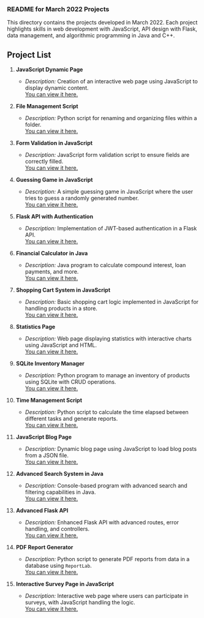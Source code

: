 ### README for **March 2022 Projects**

This directory contains the projects developed in March 2022. Each project highlights skills in web development with JavaScript, API design with Flask, data management, and algorithmic programming in Java and C++.

## Project List

1. **JavaScript Dynamic Page**  
   - *Description:* Creation of an interactive web page using JavaScript to display dynamic content.  
   [You can view it here.](https://github.com/EGirlBuchona/Contributions/tree/main/(2022)/March/pagina_inicial_js)

2. **File Management Script**  
   - *Description:* Python script for renaming and organizing files within a folder.  
   [You can view it here.](https://github.com/EGirlBuchona/Contributions/tree/main/(2022)/March/script_manejo_archivos)

3. **Form Validation in JavaScript**  
   - *Description:* JavaScript form validation script to ensure fields are correctly filled.  
   [You can view it here.](https://github.com/EGirlBuchona/Contributions/tree/main/(2022)/March/validacion_formulario_js)

4. **Guessing Game in JavaScript**  
   - *Description:* A simple guessing game in JavaScript where the user tries to guess a randomly generated number.  
   [You can view it here.](https://github.com/EGirlBuchona/Contributions/tree/main/(2022)/March/juego_adivinanza_js)

5. **Flask API with Authentication**  
   - *Description:* Implementation of JWT-based authentication in a Flask API.  
   [You can view it here.](https://github.com/EGirlBuchona/Contributions/tree/main/(2022)/March/api_flask_autenticacion)

6. **Financial Calculator in Java**  
   - *Description:* Java program to calculate compound interest, loan payments, and more.  
   [You can view it here.](https://github.com/EGirlBuchona/Contributions/tree/main/(2022)/March/calculadora_financiera_java)

7. **Shopping Cart System in JavaScript**  
   - *Description:* Basic shopping cart logic implemented in JavaScript for handling products in a store.  
   [You can view it here.](https://github.com/EGirlBuchona/Contributions/tree/main/(2022)/March/sistema_tienda_js)

8. **Statistics Page**  
   - *Description:* Web page displaying statistics with interactive charts using JavaScript and HTML.  
   [You can view it here.](https://github.com/EGirlBuchona/Contributions/tree/main/(2022)/March/pagina_estadisticas)

9. **SQLite Inventory Manager**  
   - *Description:* Python program to manage an inventory of products using SQLite with CRUD operations.  
   [You can view it here.](https://github.com/EGirlBuchona/Contributions/tree/main/(2022)/March/sqlite_inventario)

10. **Time Management Script**  
    - *Description:* Python script to calculate the time elapsed between different tasks and generate reports.  
    [You can view it here.](https://github.com/EGirlBuchona/Contributions/tree/main/(2022)/March/script_gestion_tiempo)

11. **JavaScript Blog Page**  
    - *Description:* Dynamic blog page using JavaScript to load blog posts from a JSON file.  
    [You can view it here.](https://github.com/EGirlBuchona/Contributions/tree/main/(2022)/March/pagina_blog_js)

12. **Advanced Search System in Java**  
    - *Description:* Console-based program with advanced search and filtering capabilities in Java.  
    [You can view it here.](https://github.com/EGirlBuchona/Contributions/tree/main/(2022)/March/busqueda_avanzada_java)

13. **Advanced Flask API**  
    - *Description:* Enhanced Flask API with advanced routes, error handling, and controllers.  
    [You can view it here.](https://github.com/EGirlBuchona/Contributions/tree/main/(2022)/March/api_flask_avanzada)

14. **PDF Report Generator**  
    - *Description:* Python script to generate PDF reports from data in a database using `ReportLab`.  
    [You can view it here.](https://github.com/EGirlBuchona/Contributions/tree/main/(2022)/March/generador_reportes_py)

15. **Interactive Survey Page in JavaScript**  
    - *Description:* Interactive web page where users can participate in surveys, with JavaScript handling the logic.  
    [You can view it here.](https://github.com/EGirlBuchona/Contributions/tree/main/(2022)/March/pagina_interactiva_js)
